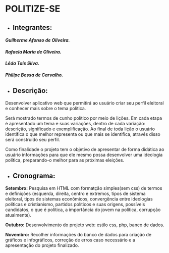 ﻿# POLITIZE-SE

* ## **Integrantes:**

#### *Guilherme Afonso de Oliveira.*

#### *Rafaela Maria de Oliveira.*

#### *Lêda Taís Silva.*

#### *Philipe Bessa de Carvalho.*

* ## **Descrição**:

Desenvolver aplicativo web que permitirá ao usuário criar seu perfil eleitoral e conhecer mais sobre o tema política. 

Será mostrado termos de cunho político por meio de lições. Em cada etapa é apresentado um tema e suas variações, dentro de cada variação: descrição, significado e exemplificação. Ao final de toda lição o usuário identifica o que melhor representa ou que mais se identifica, através disso será construído seu perfil. 

Como finalidade o projeto tem o objetivo de apresentar de forma didática ao usuário informações para que ele mesmo possa desenvolver uma ideologia política, preparando-o melhor para as próximas eleições.

* ## **Cronograma**: 

**Setembro:** Pesquisa em HTML com formatção simples(sem css) de termos e definições (esquerda, direita, centro e extremos, tipos de sistema eleitoral, tipos de sistemas econômicos, convergência entre ideologias políticas e cristianismo, partidos políticos e suas origens, possíveis candidatos, o que é política, a importância do jovem na política, corrupção atualmente).

**Outubro:** Desenvolvimento do projeto web: estilo css, php, banco de dados.

**Novembro:** Recolher informações do banco de dados para criação de gráficos e infográficos, correção de erros caso necessário e a apresentação do projeto finalizado.
